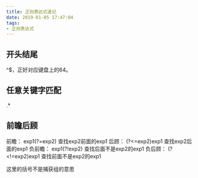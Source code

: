 ```yaml
---
title: 正则表达式速记
date: 2019-01-05 17:47:04
tags:
- 正则表达式
---
```

## 开头结尾

^$，正好对应键盘上的64。

## 任意关键字匹配

 .* 
 
## 前瞻后顾
 
前瞻：
exp1(?=exp2) 查找exp2前面的exp1
后顾：
(?<=exp2)exp1 查找exp2后面的exp1
负前瞻：
exp1(?!exp2) 查找后面不是exp2的exp1
负后顾：
(?<!=exp2)exp1 查找前面不是exp2的exp1
 
 这里的括号不是捕获组的意思